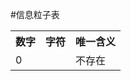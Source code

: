 #信息粒子表

<table>
<tr><th>数字</th><th>字符</th><th>唯一含义</th></tr>
<tr><td>0</td><td> </td><td>不存在</td></tr>
</table>
